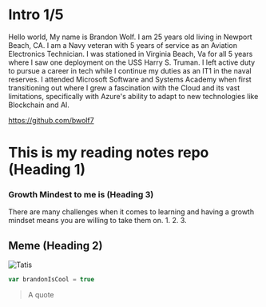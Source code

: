 # Intro 1/5

Hello world,
My name is Brandon Wolf. I am 25 years old living in Newport Beach, CA. I am a Navy veteran with 5 years of service as an Aviation Electronics Technician. I was stationed in Virginia Beach, Va for all 5 years where I saw one deployment on the USS Harry S. Truman. I left active duty to pursue a career in tech while I continue my duties as an IT1 in the naval reserves. I attended Microsoft Software and Systems Academy when first transitioning out where I grew a fascination with the Cloud and its vast limitations, specifically with Azure's ability to adapt to new technologies like Blockchain and AI.

https://github.com/bwolf7
# This is my reading notes repo (Heading 1)


### Growth Mindest to me is (Heading 3) 
There are many challenges when it comes to learning and having a growth mindset means you are willing to take them on.
1.
2.
3.



## Meme (Heading 2) 
![Tatis](https://static01.nyt.com/images/2021/02/19/sports/19kepner-padres-print1/18kepner-padres-1-mediumSquareAt3X.jpg) 

```js
var brandonIsCool = true
```

> A quote 
